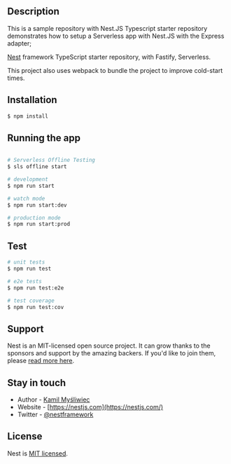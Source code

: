 ## Description

This is a sample repository with Nest.JS Typescript starter repository demonstrates how to setup a 
Serverless app with Nest.JS with the Express adapter;

[Nest](https://github.com/nestjs/nest) framework TypeScript starter repository, with Fastify, Serverless.

This project also uses webpack to bundle the project to improve cold-start times.
## Installation

```bash
$ npm install
```

## Running the app

```bash

# Serverless Offline Testing
$ sls offline start 

# development
$ npm run start

# watch mode
$ npm run start:dev

# production mode
$ npm run start:prod


```

## Test

```bash
# unit tests
$ npm run test

# e2e tests
$ npm run test:e2e

# test coverage
$ npm run test:cov
```

## Support

Nest is an MIT-licensed open source project. It can grow thanks to the sponsors and support by the amazing backers. If you'd like to join them, please [read more here](https://docs.nestjs.com/support).

## Stay in touch

- Author - [Kamil Myśliwiec](https://kamilmysliwiec.com)
- Website - [https://nestjs.com](https://nestjs.com/)
- Twitter - [@nestframework](https://twitter.com/nestframework)

## License

Nest is [MIT licensed](LICENSE).
